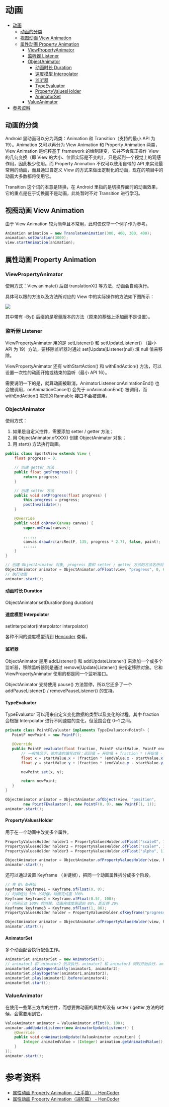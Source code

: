 # 动画
<!-- TOC -->

- [动画](#%E5%8A%A8%E7%94%BB)
  - [动画的分类](#%E5%8A%A8%E7%94%BB%E7%9A%84%E5%88%86%E7%B1%BB)
  - [视图动画 View Animation](#%E8%A7%86%E5%9B%BE%E5%8A%A8%E7%94%BB-view-animation)
  - [属性动画 Property Animation](#%E5%B1%9E%E6%80%A7%E5%8A%A8%E7%94%BB-property-animation)
    - [ViewPropertyAnimator](#viewpropertyanimator)
    - [监听器 Listener](#%E7%9B%91%E5%90%AC%E5%99%A8-listener)
    - [ObjectAnimator](#objectanimator)
      - [动画时长 Duration](#%E5%8A%A8%E7%94%BB%E6%97%B6%E9%95%BF-duration)
      - [速度模型 Interpolator](#%E9%80%9F%E5%BA%A6%E6%A8%A1%E5%9E%8B-interpolator)
      - [监听器](#%E7%9B%91%E5%90%AC%E5%99%A8)
      - [TypeEvaluator](#typeevaluator)
      - [PropertyValuesHolder](#propertyvaluesholder)
      - [AnimatorSet](#animatorset)
    - [ValueAnimator](#valueanimator)
- [参考资料](#%E5%8F%82%E8%80%83%E8%B5%84%E6%96%99)

<!-- /TOC -->

## 动画的分类

Android 里动画可以分为两类：Animation 和 Transition（支持的最小 API 为 19）。Animation 又可以再分为 View Animation 和 Property Animation 两类，View Animation 是纯粹基于 framework 的绘制转变，它并不会真正操作 View 的几何变换（即 View 的大小、位置实际是不变的），只是起到一个视觉上的观感作用，因此极少使用。而 Property Animation 不仅可以使用自带的 API 来实现最常用的动画，而且通过自定义 View 的方式来做出定制化的动画，现在的项目中的动画大多数都将使用它。

Transition 这个词的本意是转换，在 Android 里指的是切换界面时的动画效果，它的重点是在于切换而不是动画，此处暂时不对 Transition 进行学习。

## 视图动画 View Animation

由于 View Animation 较为简单且不常用，此时仅仅举一个例子作为参考。

```java
Animation animation = new TranslateAnimation(300, 400, 300, 400);
animation.setDuration(3000);
view.startAnimation(animation);
```

## 属性动画 Property Animation

### ViewPropertyAnimator 

使用方式：View.animate() 后跟 translationX() 等方法，动画会自动执行。

具体可以跟的方法以及方法所对应的 View 中的实际操作的方法如下图所示：

<img src="../pictures//006tKfTcgy1fj7x3rm1xxj30u50laq6y.jpg"/>

其中带有 -By() 后缀的是增量版本的方法（原来的基础上添加而不是设置）。

### 监听器 Listener

ViewPropertyAnimator 用的是 setListener() 和 setUpdateListener() （最小 API 为 19）方法，要移除监听器时通过 set[Update]Listener(null) 填 null 值来移除。

ViewPropertyAnimator 还有 withStartAction() 和 withEndAction() 方法，可以设置一次性的动画开始或结束的监听（最小 API 16）。

需要说明一下的是，就算动画被取消，AnimatorListener.onAnimationEnd() 也会被调用，onAnimationCancel() 会先于 onAnimationEnd() 被调用，而 withEndAction() 实现的 Rannable 接口不会被调用。

### ObjectAnimator

使用方式：

  1. 如果是自定义控件，需要添加 setter / getter 方法；
  2. 用 ObjectAnimator.ofXXX() 创建 ObjectAnimator 对象；
  3. 用 start() 方法执行动画。

```java
public class SportsView extends View {  
    float progress = 0;

    // 创建 getter 方法
    public float getProgress() {
        return progress;
    }

    // 创建 setter 方法
    public void setProgress(float progress) {
        this.progress = progress;
        postInvalidate();
    }

    @Override
    public void onDraw(Canvas canvas) {
        super.onDraw(canvas);

        ......
        canvas.drawArc(arcRectF, 135, progress * 2.7f, false, paint);
        ......
    }
}

// 创建 ObjectAnimator 对象, progress 要和 setter / getter 方法的方法名所对应。
ObjectAnimator animator = ObjectAnimator.ofFloat(view, "progress", 0, 65);  
// 执行动画
animator.start();  
```

#### 动画时长 Duration

ObjectAnimator.setDuration(long duration)

#### 速度模型 Interpolator

setInterpolator(Interpolator interpolator)

各种不同的速度模型请到 [Hencoder](https://hencoder.com/ui-1-6/) 查看。

#### 监听器

ObjectAnimator 是用 addListener() 和 addUpdateListener() 来添加一个或多个监听器，移除监听器则是通过 remove[Update]Listener() 来指定移除对象。它和 ViewPropertyAnimator 使用的都是同一个监听接口。

ObjectAnimator 支持使用 pause() 方法暂停，所以它还多了一个 addPauseListener() / removePauseListener() 的支持。

#### TypeEvaluator

TypeEvaluator 可以用来自定义变化数据的类型以及变化的过程。其中 fraction 会根据 Interpolator 进行不同速度的变化，但范围会在 0~1 之间。

```java
private class PointFEvaluator implements TypeEvaluator<PointF> {  
   PointF newPoint = new PointF();

   @Override
   public PointF evaluate(float fraction, PointF startValue, PointF endValue) {
       // 一般情况下，该方法的编写过程：返回值 = 开始值 + fraction * (开始值 - 最终值)
       float x = startValue.x + (fraction * (endValue.x - startValue.x));
       float y = startValue.y + (fraction * (endValue.y - startValue.y));

       newPoint.set(x, y);

       return newPoint;
   }
}

ObjectAnimator animator = ObjectAnimator.ofObject(view, "position",  
        new PointFEvaluator(), new PointF(0, 0), new PointF(1, 1));
animator.start(); 
```

#### PropertyValuesHolder 

用于在一个动画中改变多个属性。

```java
PropertyValuesHolder holder1 = PropertyValuesHolder.ofFloat("scaleX", 1);  
PropertyValuesHolder holder2 = PropertyValuesHolder.ofFloat("scaleY", 1);  
PropertyValuesHolder holder3 = PropertyValuesHolder.ofFloat("alpha", 1);

ObjectAnimator animator = ObjectAnimator.ofPropertyValuesHolder(view, holder1, holder2, holder3)  
animator.start();  
```

还可以通过设置 Keyframe （关键帧），把同一个动画属性拆分成多个阶段。

```java
// 在 0% 处开始
Keyframe keyframe1 = Keyframe.ofFloat(0, 0);  
// 时间经过 50% 的时候，动画完成度 100%
Keyframe keyframe2 = Keyframe.ofFloat(0.5f, 100);  
// 时间见过 100% 的时候，动画完成度倒退到 80%，即反弹 20%
Keyframe keyframe3 = Keyframe.ofFloat(1, 80);  
PropertyValuesHolder holder = PropertyValuesHolder.ofKeyframe("progress", keyframe1, keyframe2, keyframe3);

ObjectAnimator animator = ObjectAnimator.ofPropertyValuesHolder(view, holder);  
animator.start();  
```

#### AnimatorSet 

多个动画配合执行配合工作。

```java
AnimatorSet animatorSet = new AnimatorSet();
// animator1 和 animator2 依次执行，animator1 和 animator3 同时开始执行，animator4 先于 animator1 执行。
animatorSet.playSequentially(animator1, animator2);
animatorSet.playTogether(animator1,animator3);
animatorSet.play(animator1).before(animator4);  
animatorSet.start();
```

### ValueAnimator 

在使用一些第三方库的控件，而想要做动画的属性却没有 setter / getter 方法的时候，会需要用到它。

```java
ValueAnimator animator = ValueAnimator.ofInt(0, 100);
animator.addUpdateListener(new AnimatorUpdateListener() {
    @Override
    public void onAnimationUpdate(ValueAnimator animation) {
        Integer animatedValue = (Integer) animation.getAnimatedValue();
    }
});
animator.start();
```


# 参考资料

- [属性动画 Property Animation（上手篇） - HenCoder](https://hencoder.com/ui-1-6/)
- [属性动画 Property Animation（进阶篇） - HenCoder](https://hencoder.com/ui-1-7/)